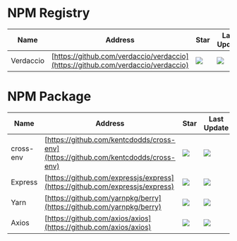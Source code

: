 # NPM Registry
Name| Address | Star| Last Update
-|-|-|-|
Verdaccio|[https://github.com/verdaccio/verdaccio](https://github.com/verdaccio/verdaccio)|<img src="https://img.shields.io/github/stars/verdaccio/verdaccio?style=for-the-badge" />|<img src="https://img.shields.io/github/last-commit/verdaccio/verdaccio?style=for-the-badge" />

# NPM Package
Name| Address | Star| Last Update
-|-|-|-|
cross-env|[https://github.com/kentcdodds/cross-env](https://github.com/kentcdodds/cross-env)|<img src="https://img.shields.io/github/stars/kentcdodds/cross-env?style=for-the-badge" />|<img src="https://img.shields.io/github/last-commit/kentcdodds/cross-env?style=for-the-badge" />
Express|[https://github.com/expressjs/express](https://github.com/expressjs/express)|<img src="https://img.shields.io/github/stars/expressjs/express?style=for-the-badge" />|<img src="https://img.shields.io/github/last-commit/expressjs/express?style=for-the-badge" />
Yarn|[https://github.com/yarnpkg/berry](https://github.com/yarnpkg/berry)|<img src="https://img.shields.io/github/stars/yarnpkg/berry?style=for-the-badge" />|<img src="https://img.shields.io/github/last-commit/yarnpkg/berry?style=for-the-badge" />
Axios|[https://github.com/axios/axios](https://github.com/axios/axios)|<img src="https://img.shields.io/github/stars/axios/axios?style=for-the-badge" />|<img src="https://img.shields.io/github/last-commit/axios/axios?style=for-the-badge" />